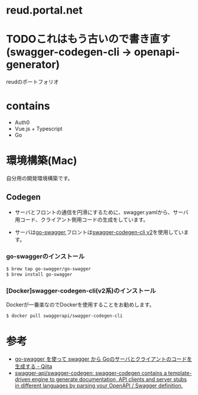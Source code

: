 reud.portal.net
===

# TODOこれはもう古いので書き直す(swagger-codegen-cli -> openapi-generator)
reudのポートフォリオ

# contains
- Auth0
- Vue.js + Typescript
- Go


# 環境構築(Mac)
自分用の開発環境構築です。

## Codegen
- サーバとフロントの通信を円滑にするために、swagger.yamlから、サーバ用コード、クライアント側用コードの生成をしています。

- サーバは[go-swagger](https://github.com/go-swagger/go-swagger),フロントは[swagger-codegen-cli v2](https://github.com/swagger-api/swagger-codegen)を使用しています。

### go-swaggerのインストール

```bash
$ brew tap go-swagger/go-swagger
$ brew install go-swagger
```

### [Docker]swagger-codegen-cli(v2系)のインストール
Dockerが一番楽なのでDockerを使用することをお勧めします。

```bash
$ docker pull swaggerapi/swagger-codegen-cli
```


# 参考
- [go-swagger を使って swagger から Goのサーバとクライアントのコードを生成する - Qiita](https://qiita.com/o_tyazuke/items/43bd362e8e427aa0e340)
- [swagger-api/swagger-codegen: swagger-codegen contains a template-driven engine to generate documentation, API clients and server stubs in different languages by parsing your OpenAPI / Swagger definition.](https://github.com/swagger-api/swagger-codegen#swagger-codegen-cli-docker-image)

